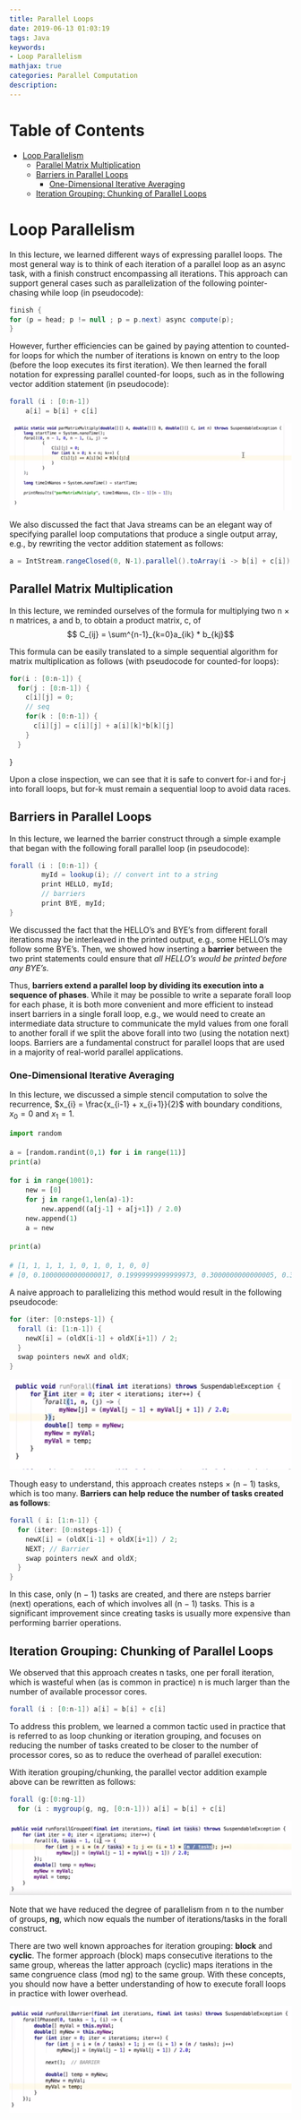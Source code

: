```yaml
---
title: Parallel Loops
date: 2019-06-13 01:03:19
tags: Java
keywords:
- Loop Parallelism
mathjax: true
categories: Parallel Computation
description:
---
```


Table of Contents
=================

   * [Loop Parallelism](#loop-parallelism)
      * [Parallel Matrix Multiplication](#parallel-matrix-multiplication)
      * [Barriers in Parallel Loops](#barriers-in-parallel-loops)
         * [One-Dimensional Iterative Averaging](#one-dimensional-iterative-averaging)
      * [Iteration Grouping: Chunking of Parallel Loops](#iteration-grouping-chunking-of-parallel-loops)

# Loop Parallelism

In this lecture, we learned different ways of expressing parallel loops. The most general way is to think of each iteration of a parallel loop as an async task, with a finish construct encompassing all iterations. This approach can support general cases such as parallelization of the following pointer-chasing while loop (in pseudocode):

```Java
finish {
for (p = head; p != null ; p = p.next) async compute(p);
}
```

However, further efficiencies can be gained by paying attention to counted-for loops for which the number of iterations is known on entry to the loop (before the loop executes its first iteration). We then learned the forall notation for expressing parallel counted-for loops, such as in the following vector addition statement (in pseudocode):

```Java
forall (i : [0:n-1]) 
    a[i] = b[i] + c[i]
```

![](resources/1.png)

We also discussed the fact that Java streams can be an elegant way of specifying parallel loop computations that produce a single output array, e.g., by rewriting the vector addition statement as follows:

```Java
a = IntStream.rangeClosed(0, N-1).parallel().toArray(i -> b[i] + c[i]);
```

## Parallel Matrix Multiplication
In this lecture, we reminded ourselves of the formula for multiplying two n × n matrices, a and b, to obtain a product matrix, c, of 
$$ C_{ij} = \sum^{n-1}_{k=0}a_{ik} * b_{kj}$$

This formula can be easily translated to a simple sequential algorithm for matrix multiplication as follows (with pseudocode for counted-for loops):

```Java
for(i : [0:n-1]) {
  for(j : [0:n-1]) { 
    c[i][j] = 0;
    // seq
    for(k : [0:n-1]) {
      c[i][j] = c[i][j] + a[i][k]*b[k][j]
    }
  }
```
}

Upon a close inspection, we can see that it is safe to convert for-i and for-j into forall loops, but for-k must remain a sequential loop to avoid data races.



## Barriers in Parallel Loops

In this lecture, we learned the barrier construct through a simple example that began with the following forall parallel loop (in pseudocode):

```Java
forall (i : [0:n-1]) {
        myId = lookup(i); // convert int to a string 
        print HELLO, myId;
        // barriers 
        print BYE, myId;
}
```

We discussed the fact that the HELLO’s and BYE’s from different forall iterations may be interleaved in the printed output, e.g., some HELLO’s may follow some BYE’s. Then, we showed how inserting a **barrier** between the two print statements could ensure that _all HELLO’s would be printed before any BYE’s_.

Thus, **barriers extend a parallel loop by dividing its execution into a sequence of phases**. While it may be possible to write a separate forall loop for each phase, it is both more convenient and more efficient to instead insert barriers in a single forall loop, e.g., we would need to create an intermediate data structure to communicate the myId values from one forall to another forall if we split the above forall into two (using the notation next) loops. Barriers are a fundamental construct for parallel loops that are used in a majority of real-world parallel applications.


### One-Dimensional Iterative Averaging

In this lecture, we discussed a simple stencil computation to solve the recurrence, $x_{i} = \frac{x_{i-1} + x_{i+1}}{2}$ with boundary conditions, $x_{0} = 0$ and $x_{1} = 1$.

```Python
import random

a = [random.randint(0,1) for i in range(11)]
print(a)

for i in range(1001):
    new = [0]
    for j in range(1,len(a)-1):
        new.append((a[j-1] + a[j+1]) / 2.0)
    new.append(1)
    a = new

print(a)

# [1, 1, 1, 1, 1, 0, 1, 0, 1, 0, 0]
# [0, 0.10000000000000017, 0.19999999999999973, 0.3000000000000005, 0.3999999999999995, 0.5000000000000007, 0.5999999999999994, 0.7000000000000006, 0.7999999999999996, 0.9000000000000002, 1]
```


A naive approach to parallelizing this method would result in the following pseudocode:

```Java
for (iter: [0:nsteps-1]) {
  forall (i: [1:n-1]) {
    newX[i] = (oldX[i-1] + oldX[i+1]) / 2;
  }
  swap pointers newX and oldX;
}
```

![](resources/2.png)

Though easy to understand, this approach creates nsteps × (n − 1) tasks, which is too many. **Barriers can help reduce the number of tasks created as follows**:

```Java
forall ( i: [1:n-1]) {
  for (iter: [0:nsteps-1]) {
    newX[i] = (oldX[i-1] + oldX[i+1]) / 2;
    NEXT; // Barrier
    swap pointers newX and oldX;
  }
}
```

In this case, only (n − 1) tasks are created, and there are nsteps barrier (next) operations, each of which involves all (n − 1) tasks. This is a significant improvement since creating tasks is usually more expensive than performing barrier operations.


## Iteration Grouping: Chunking of Parallel Loops
We observed that this approach creates n tasks, one per forall iteration, which is wasteful when (as is common in practice) n is much larger than the number of available processor cores.

```Java
forall (i : [0:n-1]) a[i] = b[i] + c[i]
```

To address this problem, we learned a common tactic used in practice that is referred to as loop chunking or iteration grouping, and focuses on reducing the number of tasks created to be closer to the number of processor cores, so as to reduce the overhead of parallel execution:

With iteration grouping/chunking, the parallel vector addition example above can be rewritten as follows:

```Java
forall (g:[0:ng-1])
  for (i : mygroup(g, ng, [0:n-1])) a[i] = b[i] + c[i]
```
![](resources/3.png)

Note that we have reduced the degree of parallelism from n to the number of groups, **ng**, which now equals the number of iterations/tasks in the forall construct.


There are two well known approaches for iteration grouping: **block** and **cyclic**. The former approach (block) maps consecutive iterations to the same group, whereas the latter approach (cyclic) maps iterations in the same congruence class (mod ng) to the same group. With these concepts, you should now have a better understanding of how to execute forall loops in practice with lower overhead.


![](resources/4.png)
